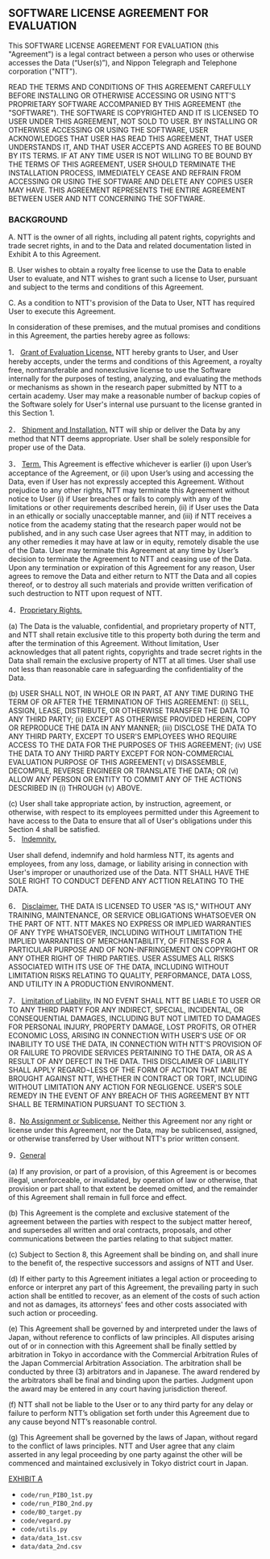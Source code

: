 ## SOFTWARE LICENSE AGREEMENT FOR EVALUATION

This SOFTWARE LICENSE AGREEMENT FOR EVALUATION (this "Agreement") is a legal contract between a person who uses or otherwise accesses the Data (“User(s)”), and Nippon Telegraph and Telephone corporation ("NTT").

READ THE TERMS AND CONDITIONS OF THIS AGREEMENT CAREFULLY BEFORE INSTALLING OR OTHERWISE ACCESSING OR USING NTT'S PROPRIETARY SOFTWARE ACCOMPANIED BY THIS AGREEMENT (the "SOFTWARE"). THE SOFTWARE IS COPYRIGHTED AND IT IS LICENSED TO USER UNDER THIS AGREEMENT, NOT SOLD TO USER. 
BY INSTALLING OR OTHERWISE ACCESSING OR USING THE SOFTWARE, USER ACKNOWLEDGES THAT USER HAS READ THIS AGREEMENT, THAT USER UNDERSTANDS IT, AND THAT USER ACCEPTS AND AGREES TO BE BOUND BY ITS TERMS. 
IF AT ANY TIME USER IS NOT WILLING TO BE BOUND BY THE TERMS OF THIS AGREEMENT, USER SHOULD TERMINATE THE INSTALLATION PROCESS, IMMEDIATELY CEASE AND REFRAIN FROM ACCESSING OR USING THE SOFTWARE AND DELETE ANY COPIES USER MAY HAVE. 
THIS AGREEMENT REPRESENTS THE ENTIRE AGREEMENT BETWEEN USER AND NTT CONCERNING THE SOFTWARE.

 
### BACKGROUND
A.	NTT is the owner of all rights, including all patent rights, copyrights and trade secret rights, in and to the Data and related documentation listed in Exhibit A to this Agreement.

B.	User wishes to obtain a royalty free license to use the Data to enable User to evaluate, and NTT wishes to grant such a license to User, pursuant and subject to the terms and conditions of this Agreement.

C.	As a condition to NTT's provision of the Data to User, NTT has required User to execute this Agreement.

In consideration of these premises, and the mutual promises and conditions in this Agreement, the parties hereby agree as follows:

1．	<u>Grant of Evaluation License.</u>  	NTT hereby grants to User, and User hereby accepts, under the terms and conditions of this Agreement, a royalty free, nontransferable and nonexclusive license to use the Software internally for the purposes of testing, analyzing, and evaluating the methods or mechanisms as shown in the research paper submitted by NTT to a certain academy. User may make a reasonable number of backup copies of the Software solely for User's internal use pursuant to the license granted in this Section 1.

2． <u>Shipment and Installation.</u>  NTT will ship or deliver the Data by any method that NTT deems appropriate. User shall be solely responsible for proper use of the Data.

3． <u>Term.</u>  This Agreement is effective whichever is earlier (i) upon User’s acceptance of the Agreement, or (ii) upon User’s using and accessing the Data, even if User has not expressly accepted this Agreement. Without prejudice to any other rights, NTT may terminate this Agreement without notice to User (i) if User breaches or fails to comply with any of the limitations or other requirements described herein, (ii) if User uses the Data in an ethically or socially unacceptable manner, and (iii) if NTT receives a notice from the academy stating that the research paper would not be published, and in any such case User agrees that NTT may, in addition to any other remedies it may have at law or in equity, remotely disable the use of the Data. User may terminate this Agreement at any time by User’s decision to terminate the Agreement to NTT and ceasing use of the Data. Upon any termination or expiration of this Agreement for any reason, User agrees to remove the Data and either return to NTT the Data and all copies thereof, or to destroy all such materials and provide written verification of such destruction to NTT upon request of NTT. 

4．<u>Proprietary Rights.</u>

 (a) The Data is the valuable, confidential, and proprietary property of NTT, and NTT shall retain exclusive title to this property both during the term and after the termination of this Agreement.  Without limitation, User acknowledges that all patent rights, copyrights and trade secret rights in the Data shall remain the exclusive property of NTT at all times. User shall use not less than reasonable care in safeguarding the confidentiality of the Data. 

(b)	USER SHALL NOT, IN WHOLE OR IN PART, AT ANY TIME DURING THE TERM OF OR AFTER THE TERMINATION OF THIS AGREEMENT: (i) SELL, ASSIGN, LEASE, DISTRIBUTE, OR OTHERWISE TRANSFER THE DATA TO ANY THIRD PARTY; (ii) EXCEPT AS OTHERWISE PROVIDED HEREIN, COPY OR REPRODUCE THE DATA IN ANY MANNER; (iii) DISCLOSE THE DATA TO ANY THIRD PARTY, EXCEPT TO USER'S EMPLOYEES WHO REQUIRE ACCESS TO THE DATA FOR THE PURPOSES OF THIS AGREEMENT; (iv) USE THE DATA TO ANY THIRD PARTY EXCEPT FOR NON-COMMERCIAL EVALUATION PURPOSE OF THIS AGREEMENT( v) DISASSEMBLE, DECOMPILE, REVERSE ENGINEER OR TRANSLATE THE DATA; OR (ⅵ) ALLOW ANY PERSON OR ENTITY TO COMMIT ANY OF THE ACTIONS DESCRIBED IN (i) THROUGH (v) ABOVE.

(c)	User shall take appropriate action, by instruction, agreement, or otherwise, with respect to its employees permitted under this Agreement to have access to the Data to ensure that all of User's obligations under this Section 4 shall be satisfied.  
5． <u>Indemnity.</u>

  User shall defend, indemnify and hold harmless NTT, its agents and employees, from any loss, damage, or liability arising in connection with User's improper or unauthorized use of the Data. NTT SHALL HAVE THE SOLE RIGHT TO CONDUCT DEFEND ANY ACTTION RELATING TO THE DATA.

6． <u>Disclaimer.</u>  THE DATA IS LICENSED TO USER "AS IS," WITHOUT ANY TRAINING, MAINTENANCE, OR SERVICE OBLIGATIONS WHATSOEVER ON THE PART OF NTT. NTT MAKES NO EXPRESS OR IMPLIED WARRANTIES OF ANY TYPE WHATSOEVER, INCLUDING WITHOUT LIMITATION THE IMPLIED WARRANTIES OF MERCHANTABILITY, OF FITNESS FOR A PARTICULAR PURPOSE AND OF NON-INFRINGEMENT ON COPYRIGHT OR ANY OTHER RIGHT OF THIRD PARTIES.  USER ASSUMES ALL RISKS ASSOCIATED WITH ITS USE OF THE DATA, INCLUDING WITHOUT LIMITATION RISKS RELATING TO QUALITY, PERFORMANCE, DATA LOSS, AND UTILITY IN A PRODUCTION ENVIRONMENT. 

7． <u>Limitation of Liability.</u>  IN NO EVENT SHALL NTT BE LIABLE TO USER OR TO ANY THIRD PARTY FOR ANY INDIRECT, SPECIAL, INCIDENTAL, OR CONSEQUENTIAL DAMAGES, INCLUDING BUT NOT LIMITED TO DAMAGES FOR PERSONAL INJURY, PROPERTY DAMAGE, LOST PROFITS, OR OTHER ECONOMIC LOSS, ARISING IN CONNECTION WITH USER'S USE OF OR INABILITY TO USE THE DATA, IN CONNECTION WITH NTT'S PROVISION OF OR FAILURE TO PROVIDE SERVICES PERTAINING TO THE DATA, OR AS A RESULT OF ANY DEFECT IN THE DATA.  THIS DISCLAIMER OF LIABILITY SHALL APPLY REGARD¬LESS OF THE FORM OF ACTION THAT MAY BE BROUGHT AGAINST NTT, WHETHER IN CONTRACT OR TORT, INCLUDING WITHOUT LIMITATION ANY ACTION FOR NEGLIGENCE.  USER'S SOLE REMEDY IN THE EVENT OF ANY BREACH OF THIS AGREEMENT BY NTT SHALL BE TERMINATION PURSUANT TO SECTION 3.

8．<u>No Assignment or Sublicense.</u>  Neither this Agreement nor any right or license under this Agreement, nor the Data, may be sublicensed, assigned, or otherwise transferred by User without NTT's prior written consent.

9．<u>General</u>

(a)	If any provision, or part of a provision, of this Agreement is or becomes illegal, unenforceable, or invalidated, by operation of law or otherwise, that provision or part shall to that extent be deemed omitted, and the remainder of this Agreement shall remain in full force and effect.

(b)	This Agreement is the complete and exclusive statement of the agreement between the parties with respect to the subject matter hereof, and supersedes all written and oral contracts, proposals, and other communications between the parties relating to that subject matter.  

(c)	Subject to Section 8, this Agreement shall be binding on, and shall inure to the benefit of, the respective successors and assigns of NTT and User.  

(d)	If either party to this Agreement initiates a legal action or proceeding to enforce or interpret any part of this Agreement, the prevailing party in such action shall be entitled to recover, as an element of the costs of such action and not as damages, its attorneys' fees and other costs associated with such action or proceeding.

(e)	This Agreement shall be governed by and interpreted under the laws of Japan, without reference to conflicts of law principles. All disputes arising out of or in connection with this Agreement shall be finally settled by arbitration in Tokyo in accordance with the Commercial Arbitration Rules of the Japan Commercial Arbitration Association.  The arbitration shall be conducted by three (3) arbitrators and in Japanese. The award rendered by the arbitrators shall be final and binding upon the parties. Judgment upon the award may be entered in any court having jurisdiction thereof.

(f) NTT shall not be liable to the User or to any third party for any delay or failure to perform NTT’s obligation set forth under this Agreement due to any cause beyond NTT’s reasonable control.

(g)	This Agreement shall be governed by the laws of Japan, without regard to the conflict of laws principles.  NTT and User agree that any claim asserted in any legal proceeding by one party against the other will be commenced and maintained exclusively in Tokyo district court in Japan.
 

<u>EXHIBIT A</u>
* `code/run_PIBO_1st.py`
* `code/run_PIBO_2nd.py`
* `code/BO_target.py` 
* `code/vegard.py` 
* `code/utils.py` 
* `data/data_1st.csv`
* `data/data_2nd.csv`